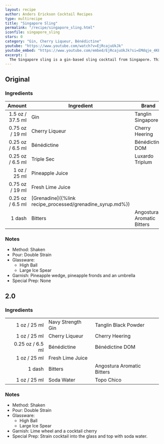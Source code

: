 ```yaml
---
layout: recipe
author: Anders Erickson Cocktail Recipes
type: multirecipe
title: "Singapore Sling"
permalink: "/recipe/singapore_sling.html"
iconfile: singapore_sling
stars: 0
category: "Gin, Cherry Liqueur, Bénédictine"
youtube: "https://www.youtube.com/watch?v=EjRcajuUkJk"
youtube_embed: "https://www.youtube.com/embed/EjRcajuUkJk?si=EMdqje_4KECcUOJA"
excerpt: |
  The Singapore sling is a gin-based sling cocktail from Singapore. This long drink was reputed to have been developed in 1915 by Ngiam Tong Boon, a bartender at the Long Bar in Raffles Hotel, Singapore.
---
```


<div class="subrecipe" markdown="1">

## Original

### Ingredients

| Amount  | Ingredient                                        | Brand                      |
| ------: | ------------------------------------------------- | -------------------------- |
|  1.5 oz / 37.5 ml | Gin                                               | Tanglin Singapore          |
| 0.75 oz / 19 ml | Cherry Liqueur                                    | Cherry Heering             |
| 0.25 oz / 6.5 ml | Bénédictine                                       | Bénédictine DOM            |
| 0.25 oz / 6.5 ml | Triple Sec                                        | Luxardo Triplum            |
|    1 oz / 25 ml | Pineapple Juice                                   |                            |
| 0.75 oz / 19 ml | Fresh Lime Juice                                  |                            |
| 0.25 oz / 6.5 ml | [Grenadine]({%link recipe_processed/grenadine_syrup.md%}) |                            |
|  1 dash | Bitters                                           | Angostura Aromatic Bitters |

### Notes

- Method: Shaken
- Pour: Double Strain
- Glassware:
  - High Ball
  - Large Ice Spear
- Garnish: Pineapple wedge, pineapple fronds and an umbrella
- Special Prep: None

</div>
<div class="subrecipe" markdown="1">

## 2.0

### Ingredients

|         |                   |                            |
| ------: | ----------------- | -------------------------- |
|    1 oz / 25 ml | Navy Strength Gin | Tanglin Black Powder       |
|    1 oz / 25 ml | Cherry Liqueur    | Cherry Heering             |
| 0.25 oz / 6.5 ml | Bénédictine       | Bénédictine DOM            |
|    1 oz / 25 ml | Fresh Lime Juice  |                            |
|  1 dash | Bitters           | Angostura Aromatic Bitters |
|    1 oz / 25 ml | Soda Water        | Topo Chico                 |

### Notes

- Method: Shaken
- Pour: Double Strain
- Glassware:
  - High Ball
  - Large Ice Spear
- Garnish: Lime wheel and a cocktail cherry
- Special Prep: Strain cocktail into the glass and top with soda water.

</div>
